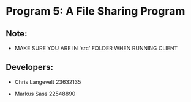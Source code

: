 # Program 5: A File Sharing Program

## Note:
- MAKE SURE YOU ARE IN 'src' FOLDER WHEN RUNNING CLIENT


## Developers:
- Chris Langevelt 23632135

- Markus Sass 22548890